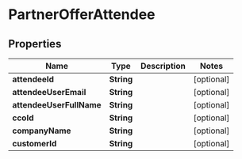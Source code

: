 

# PartnerOfferAttendee


## Properties

| Name | Type | Description | Notes |
|------------ | ------------- | ------------- | -------------|
|**attendeeId** | **String** |  |  [optional] |
|**attendeeUserEmail** | **String** |  |  [optional] |
|**attendeeUserFullName** | **String** |  |  [optional] |
|**ccoId** | **String** |  |  [optional] |
|**companyName** | **String** |  |  [optional] |
|**customerId** | **String** |  |  [optional] |



